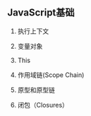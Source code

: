 ## JavaScript基础

1. 执行上下文
   
2. 变量对象
   
3. This
   
4. 作用域链(Scope Chain)
   
5. 原型和原型链
   
6. 闭包（Closures）
   

